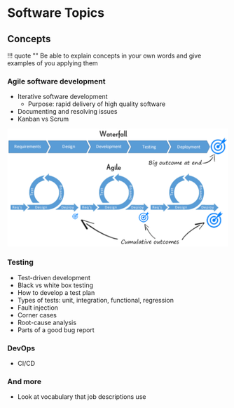 # Software Topics

## Concepts

!!! quote ""
    Be able to explain concepts in your own words and give examples of you applying them

### Agile software development

- Iterative software development
    - Purpose: rapid delivery of high quality software
- Documenting and resolving issues
- Kanban vs Scrum

![Agile vs Waterfall Development](../../assets/agile_vs_waterfall.png)

### Testing

- Test-driven development
- Black vs white box testing
- How to develop a test plan
- Types of tests: unit, integration, functional, regression
- Fault injection
- Corner cases
- Root-cause analysis
- Parts of a good bug report

### DevOps

- CI/CD

### And more

- Look at vocabulary that job descriptions use
